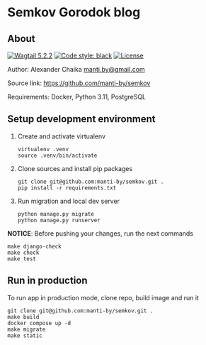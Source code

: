 # Semkov Gorodok blog

## About

[![Wagtail 5.2.2](https://img.shields.io/badge/wagtail-5.2.2-green.svg)](https://pypi.org/project/wagtail/)
[![Code style: black](https://img.shields.io/badge/code%20style-black-000000.svg)](https://github.com/ambv/black)
[![License](https://img.shields.io/badge/license-BSD-blue.svg)](https://bitbucket.org/manti_by/semkov/raw/c61190bd891b532908a64fdbdb1cd53a7f259c87/LICENSE)

Author: Alexander Chaika <manti.by@gmail.com>

Source link: https://github.com/manti-by/semkov

Requirements: Docker, Python 3.11, PostgreSQL


## Setup development environment

1. Create and activate virtualenv

    ```shell
    virtualenv .venv
    source .venv/bin/activate
    ```

2. Clone sources and install pip packages

    ```shell
    git clone git@github.com:manti-by/semkov.git .
    pip install -r requirements.txt
    ```

3. Run migration and local dev server

    ```shell
    python manage.py migrate
    python manage.py runserver
    ```

**NOTICE**: Before pushing your changes, run the next commands

```shell
make django-check
make check
make test
```

## Run in production

To run app in production mode, clone repo, build image and run it

```shell
git clone git@github.com:manti-by/semkov.git .
make build
docker compose up -d
make migrate
make static
```
